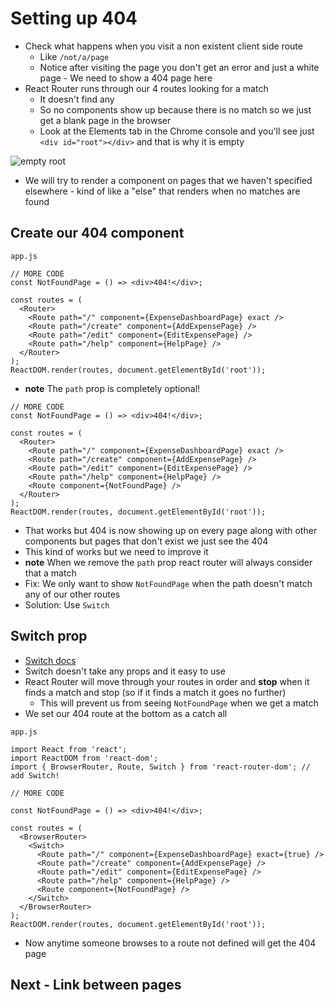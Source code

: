 # Setting up 404
* Check what happens when you visit a non existent client side route
    - Like `/not/a/page`
    - Notice after visiting the page you don't get an error and just a white page - We need to show a 404 page here
* React Router runs through our 4 routes looking for a match
    - It doesn't find any
    - So no components show up because there is no match so we just get a blank page in the browser
    - Look at the Elements tab in the Chrome console and you'll see just `<div id="root"></div>` and that is why it is empty

![empty root](https://i.imgur.com/9j0Dcnv.png)

* We will try to render a component on pages that we haven't specified elsewhere - kind of like a "else" that renders when no matches are found

## Create our 404 component
`app.js`

```
// MORE CODE
const NotFoundPage = () => <div>404!</div>;

const routes = (
  <Router>
    <Route path="/" component={ExpenseDashboardPage} exact />
    <Route path="/create" component={AddExpensePage} />
    <Route path="/edit" component={EditExpensePage} />
    <Route path="/help" component={HelpPage} />
  </Router>
);
ReactDOM.render(routes, document.getElementById('root'));
```

* **note** The `path` prop is completely optional!

```
// MORE CODE
const NotFoundPage = () => <div>404!</div>;

const routes = (
  <Router>
    <Route path="/" component={ExpenseDashboardPage} exact />
    <Route path="/create" component={AddExpensePage} />
    <Route path="/edit" component={EditExpensePage} />
    <Route path="/help" component={HelpPage} />
    <Route component={NotFoundPage} />
  </Router>
);
ReactDOM.render(routes, document.getElementById('root'));
```

* That works but 404 is now showing up on every page along with other components but pages that don't exist we just see the 404
* This kind of works but we need to improve it
* **note** When we remove the `path` prop react router will always consider that a match
* Fix: We only want to show `NotFoundPage` when the path doesn't match any of our other routes
* Solution: Use `Switch`

## Switch prop
* [Switch docs](https://reacttraining.com/react-router/core/api/Switch)
* Switch doesn't take any props and it easy to use
* React Router will move through your routes in order and **stop** when it finds a match and stop (so if it finds a match it goes no further)
    - This will prevent us from seeing `NotFoundPage` when we get a match
* We set our 404 route at the bottom as a catch all

`app.js`

```
import React from 'react';
import ReactDOM from 'react-dom';
import { BrowserRouter, Route, Switch } from 'react-router-dom'; // add Switch!

// MORE CODE

const NotFoundPage = () => <div>404!</div>;

const routes = (
  <BrowserRouter>
    <Switch>
      <Route path="/" component={ExpenseDashboardPage} exact={true} />
      <Route path="/create" component={AddExpensePage} />
      <Route path="/edit" component={EditExpensePage} />
      <Route path="/help" component={HelpPage} />
      <Route component={NotFoundPage} />
    </Switch>
  </BrowserRouter>
);
ReactDOM.render(routes, document.getElementById('root'));
```

* Now anytime someone browses to a route not defined will get the 404 page

## Next - Link between pages
